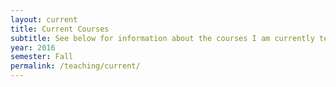 ```yaml
---
layout: current
title: Current Courses
subtitle: See below for information about the courses I am currently teaching.
year: 2016
semester: Fall
permalink: /teaching/current/
---
```


